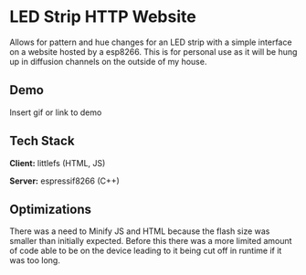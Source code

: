 # LED Strip HTTP Website
Allows for pattern and hue changes for an LED strip with a simple interface on a website hosted by a esp8266. This is for personal use as it will be hung up in diffusion channels on the outside of my house.

## Demo

Insert gif or link to demo


## Tech Stack

**Client:** littlefs (HTML, JS)

**Server:** espressif8266 (C++)


## Optimizations
There was a need to Minify JS and HTML because the flash size was smaller than initially expected. Before this there was a more limited amount of code able to be on the device leading to it being cut off in runtime if it was too long.

